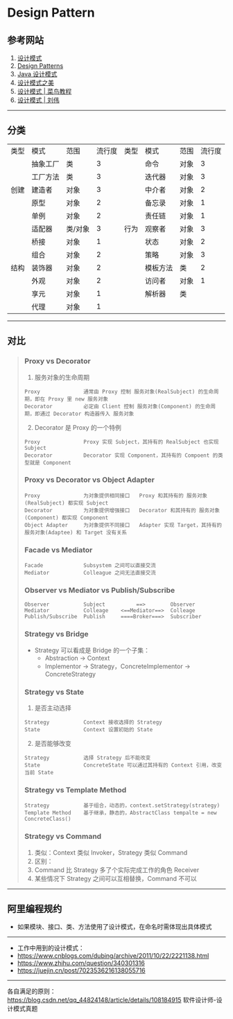 # Design Pattern

## 参考网站
1. [设计模式](https://refactoringguru.cn/design-patterns)
2. [Design Patterns](https://sourcemaking.com/design_patterns)
3. [Java 设计模式](http://c.biancheng.net/design_pattern/)
4. [设计模式之美](https://pan.baidu.com/disk/home?#/all?vmode=list&path=%2F%E8%AE%BE%E8%AE%A1%E6%A8%A1%E5%BC%8F%E4%B9%8B%E7%BE%8E)
5. [设计模式 | 菜鸟教程](https://www.runoob.com/design-pattern/design-pattern-intro.html)
6. [设计模式 | 刘伟](https://blog.csdn.net/lovelion/category_738450.html)
---
## 分类
<table>
    <tr>
        <td>类型</td>
        <td>模式</td>
        <td>范围</td>
        <td>流行度</td>
        <td>类型</td>
        <td>模式</td>
        <td>范围</td>
        <td>流行度</td>
    </tr>
    <tr>
        <td rowspan="5">创建</td>
        <td>抽象工厂</td>
        <td>类</td>
        <td>3</td>
        <td rowspan="11">行为</td>
        <td>命令</td>
        <td>对象</td>
        <td>3</td>
    </tr>
    <tr>
        <td>工厂方法</td>
        <td>类</td>
        <td>3</td>
        <td>迭代器</td>
        <td>对象</td>
        <td>3</td>
    </tr>
    <tr>
        <td>建造者</td>
        <td>对象</td>
        <td>3</td>
        <td>中介者</td>
        <td>对象</td>
        <td>2</td>
    </tr>
    <tr>
        <td>原型</td>
        <td>对象</td>
        <td>2</td>
        <td>备忘录</td>
        <td>对象</td>
        <td>1</td>
    </tr>
    <tr>
        <td>单例</td>
        <td>对象</td>
        <td>2</td>
        <td>责任链</td>
        <td>对象</td>
        <td>1</td>
    </tr>
    <tr>
        <td rowspan="7">结构</td>
        <td>适配器</td>
        <td>类/对象</td>
        <td>3</td>
        <td>观察者</td>
        <td>对象</td>
        <td>3</td>
    </tr>
    <tr>
        <td>桥接</td>
        <td>对象</td>
        <td>1</td>
        <td>状态</td>
        <td>对象</td>
        <td>2</td>
    </tr>
    <tr>
        <td>组合</td>
        <td>对象</td>
        <td>2</td>
        <td>策略</td>
        <td>对象</td>
        <td>3</td>
    </tr>
    <tr>
        <td>装饰器</td>
        <td>对象</td>
        <td>2</td>
        <td>模板方法</td>
        <td>类</td>
        <td>2</td>
    </tr>
    <tr>
        <td>外观</td>
        <td>对象</td>
        <td>2</td>
        <td>访问者</td>
        <td>对象</td>
        <td>1</td>
    </tr>
    <tr>
        <td>享元</td>
        <td>对象</td>
        <td>1</td>
        <td>解析器</td>
        <td>类</td>
        <td></td>
    </tr>
    <tr>
        <td>代理</td>
        <td>对象</td>
        <td>1</td>
    </tr>
</table>

---
## 对比
>### Proxy vs Decorator
>1. 服务对象的生命周期
>```
>Proxy              通常由 Proxy 控制 服务对象(RealSubject) 的生命周期，即在 Proxy 里 new 服务对象
>Decorator          必定由 Client 控制 服务对象(Component) 的生命周期，即通过 Decorator 构造器传入 服务对象
>```
>2. Decorator 是 Proxy 的一个特例
>```
>Proxy              Proxy 实现 Subject，其持有的 RealSubject 也实现 Subject
>Decorator          Decorator 实现 Component，其持有的 Compoent 的类型就是 Component
>```
>### Proxy vs Decorator vs Object Adapter
>```
>Proxy              为对象提供相同接口   Proxy 和其持有的 服务对象(RealSubject) 都实现 Subject
>Decorator          为对象提供增强接口   Decorator 和其持有的 服务对象(Component) 都实现 Component
>Object Adapter     为对象提供不同接口   Adapter 实现 Target，其持有的 服务对象(Adaptee) 和 Target 没有关系
>```
>### Facade vs Mediator
>```
>Facade             Subsystem 之间可以直接交流
>Mediator           Colleague 之间无法直接交流
>```
>### Observer vs Mediator vs Publish/Subscribe
>```
>Observer           Subject          ==>        Observer
>Mediator           Colleage    <==Mediator==>  Colleage
>Publish/Subscribe  Publish     ====Broker===>  Subscriber
>```
>### Strategy vs Bridge
>- Strategy 可以看成是 Bridge 的一个子集：
>   - Abstraction → Context
>   - Implementor → Strategy，ConcreteImplementor → ConcreteStrategy
>### Strategy vs State
>1. 是否主动选择
>```
>Strategy           Context 接收选择的 Strategy 
>State              Context 设置初始的 State
>```
>2. 是否能够改变
>```
>Strategy           选择 Strategy 后不能改变 
>State              ConcreteState 可以通过其持有的 Context 引用，改变当前 State
>```
>### Strategy vs Template Method
>```
>Strategy           基于组合，动态的，context.setStrategy(strategy)
>Template Method    基于继承，静态的，AbstractClass tempalte = new ConcreteClass()
>```
>### Strategy vs Command
>1. 类似：Context 类似 Invoker，Strategy 类似 Command
>2. 区别：
>   1. Command 比 Strategy 多了个实际完成工作的角色 Receiver
>   2. 某些情况下 Strategy 之间可以互相替换，Command 不可以
---
## 阿里编程规约
- 如果模块、接口、类、方法使用了设计模式，在命名时需体现出具体模式
---
* 工作中用到的设计模式：
* https://www.cnblogs.com/dubing/archive/2011/10/22/2221138.html
* https://www.zhihu.com/question/340301316
* https://juejin.cn/post/7023536216138055716
---
各自满足的原则：https://blog.csdn.net/qq_44824148/article/details/108184915
软件设计师-设计模式真题